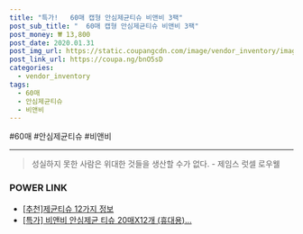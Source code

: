 ```yaml
--- 
title: "특가!   60매 캡형 안심제균티슈 비앤비 3팩" 
post_sub_title: "  60매 캡형 안심제균티슈 비앤비 3팩" 
post_money: ₩ 13,800 
post_date: 2020.01.31 
post_img_url: https://static.coupangcdn.com/image/vendor_inventory/images/2016/07/08/15/5/976c9889-65a2-4e69-95fd-6c670924c80c.jpg 
post_link_url: https://coupa.ng/bnO5sD 
categories: 
  - vendor_inventory 
tags: 
  - 60매 
  - 안심제균티슈 
  - 비앤비 
--- 
```

  #60매 #안심제균티슈 #비앤비 
<hr> 

> 성실하지 못한 사람은 위대한 것들을 생산할 수가 없다. - 제임스 럿셀 로우웰 


### POWER LINK

* <a href="https://blog.naver.com/fasyy4321/221791415234" target="_blank">[추천]제균티슈 12가지 정보</a>
* <a href="https://blog.naver.com/santokki14/221792860506" target="_blank">[특가] 비앤비 안심제균 티슈 20매X12개 (휴대용)...</a>
